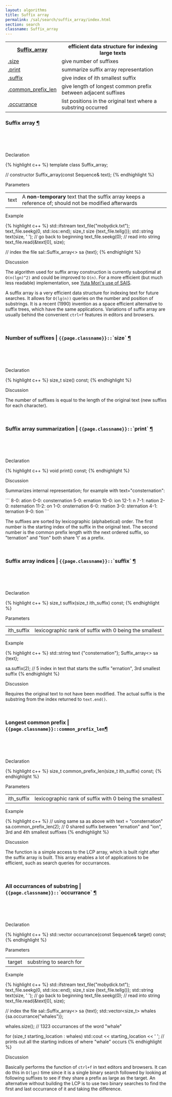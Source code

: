 ```yaml
---
layout: algorithms
title: Suffix array
permalink: /sal/search/suffix_array/index.html
section: search
classname: Suffix_array
---
```


<table class="pretty">
<tr><th><a class="doc-list-name" href="#suffix_array">Suffix_array</a></th><th>efficient data structure for indexing large texts</th></tr>
<tr><td><a class="doc-list-name" href="#size">.size</a></td><td>give number of suffixes</td></tr>
<tr><td><a class="doc-list-name" href="#print">.print</a></td><td>summarize suffix array representation</td></tr>
<tr><td><a class="doc-list-name" href="#suffix">.suffix</a></td><td>give index of ith smallest suffix</td></tr>
<tr><td><a class="doc-list-name" href="#lcp">.common_prefix_len</a></td><td>give length of longest common prefix between adjacent suffixes</td></tr>
<tr><td><a class="doc-list-name" href="#occurrance">.occurrance</a></td><td>list positions in the original text where a substring occurred </td></tr>
</table>


<h3 class="anchor doc-header">Suffix array <a class="anchor-link" title="permalink to section" href="#suffix_array" name="suffix_array">&para;</a></h3><br><br><br>

<p class="doc-section">Declaration</p>
{% highlight c++ %}
template <typename Sequence = std::string>
class Suffix_array;

// constructor
Suffix_array(const Sequence& text);
{% endhighlight %}

<p class="doc-section">Parameters</p>
<table class="pretty">
<tr><td>text</td><td>A <b>non-temporary</b> text that the suffix array keeps a reference of; should not be modified
afterwards</td></tr>
</table>

<p class="doc-section">Example</p>

{% highlight c++ %}
std::ifstream text_file("mobydick.txt");
text_file.seekg(0, std::ios::end);
size_t size {text_file.tellg()};
std::string text(size, ' ');
// go back to beginning
text_file.seekg(0);
// read into string
text_file.read(&text[0], size); 

// index the file
sal::Suffix_array<> sa {text};
{% endhighlight %}

<p class="doc-section">Discussion</p>
<div class="text-block">
<p>
	The algorithm used for suffix array construction is currently suboptimal at <code>O(n(lgn)^2)</code> and
	could be improved to <code>O(n)</code>. For a more efficient (but much less readable) implementation,
	see <a href="https://sites.google.com/site/yuta256/sais">Yuta Mori's use of SAIS</a>.
</p>
<p>
	A suffix array is a very efficient data structure for indexing text for future searches.
	It allows for <code>O(lg(n))</code> queries on the number and position of substrings. 
	It is a recent (1990) invention as a space efficient alternative to suffix trees, which have
	the same applications. 
	Variations of suffix array are usually behind the convenient <code>ctrl+f</code> features in editors and browsers.
</p>
</div>

<br>




<h3 class="anchor doc-header">Number of suffixes | <code class="qualifier">{{page.classname}}::</code>`size` <a class="anchor-link" title="permalink to section" href="#size" name="size">&para;</a></h3><br><br><br>

<p class="doc-section">Declaration</p>
{% highlight c++ %}
size_t size() const;
{% endhighlight %}

<p class="doc-section">Discussion</p>
<div class="text-block">
<p>
	The number of suffixes is equal to the length of the original text (new suffixs for each character).
</p>
</div>
<br>




<h3 class="anchor doc-header">Suffix array summarization | <code class="qualifier">{{page.classname}}::</code>`print` <a class="anchor-link" title="permalink to section" href="#print" name="print">&para;</a></h3><br><br><br>

<p class="doc-section">Declaration</p>
{% highlight c++ %}
void print() const;
{% endhighlight %}

<p class="doc-section">Discussion</p>
<div class="text-block">
<p>
	Summarizes internal representation; for example with text="consternation":
</p>
</div>
```
    8-0: ation
    0-0: consternation
    5-0: ernation
   10-0: ion
   12-1: n
    7-1: nation
    2-0: nsternation
   11-2: on
    1-0: onsternation
    6-0: rnation
    3-0: sternation
    4-1: ternation
    9-0: tion
```
<div class="text-block">
<p>
	The suffixes are sorted by lexicographic (alphabetical) order.
	The first number is the starting index of the suffix in the original text.
	The second number is the common prefix length with the next ordered suffix,
	so "ternation" and "tion" both share 't' as a prefix.
</p>
</div>
<br>

<h3 class="anchor doc-header">Suffix array indices | <code class="qualifier">{{page.classname}}::</code>`suffix` <a class="anchor-link" title="permalink to section" href="#suffix" name="suffix">&para;</a></h3><br><br><br>

<p class="doc-section">Declaration</p>
{% highlight c++ %}
size_t suffix(size_t ith_suffix) const;
{% endhighlight %}

<p class="doc-section">Parameters</p>
<table class="pretty">
<tr><td>ith_suffix</td><td>lexicographic rank of suffix with 0 being the smallest</td></tr>
</table>

<p class="doc-section">Example</p>

{% highlight c++ %}
std::string text {"consternation"};
Suffix_array<> sa {text};

sa.suffix(2);
// 5 index in text that starts the suffix "ernation", 3rd smallest suffix
{% endhighlight %}

<p class="doc-section">Discussion</p>
<div class="text-block">
<p>
	Requires the original text to not have been modified.
	The actual suffix is the substring from the index returned to <code>text.end()</code>.
</p>
</div>
<br>

<div> <h3 class="anchor doc-header">Longest common prefix | <code class="qualifier">{{page.classname}}::</code><code>common_prefix_len</code><a class="anchor-link" title="permalink to section" href="#lcp" name="lcp">&para;</a></h3><br><br><br>
</div> 
<p class="doc-section">Declaration</p>
{% highlight c++ %}
size_t common_prefix_len(size_t ith_suffix) const;
{% endhighlight %}

<p class="doc-section">Parameters</p>
<table class="pretty">
<tr><td>ith_suffix</td><td>lexicographic rank of suffix with 0 being the smallest</td></tr>
</table>

<p class="doc-section">Example</p>

{% highlight c++ %}
// using same sa as above with text = "consternation"
sa.common_prefix_len(2);
// 0 shared suffix between "ernation" and "ion", 3rd and 4th smallest suffixes
{% endhighlight %}

<p class="doc-section">Discussion</p>
<div class="text-block">
<p>
	The function is a simple access to the LCP array, which is built right after the suffix array is built.
	This array enables a lot of applications to be efficient, such as search queries for occurrances.
</p>
</div>
<br>



<h3 class="anchor doc-header">All occurrances of substring | <code class="qualifier">{{page.classname}}::</code>`occurrance` <a class="anchor-link" title="permalink to section" href="#occurrance" name="occurrance">&para;</a></h3><br><br><br>

<p class="doc-section">Declaration</p>
{% highlight c++ %}
std::vector<size_t> occurrance(const Sequence& target) const;
{% endhighlight %}

<p class="doc-section">Parameters</p>
<table class="pretty">
<tr><td>target</td><td>substring to search for</td></tr>
</table>

<p class="doc-section">Example</p>

{% highlight c++ %}
std::ifstream text_file("mobydick.txt");
text_file.seekg(0, std::ios::end);
size_t size {text_file.tellg()};
std::string text(size, ' ');
// go back to beginning
text_file.seekg(0);
// read into string
text_file.read(&text[0], size); 

// index the file
sal::Suffix_array<> sa {text};
std::vector<size_t> whales {sa.occurrance("whales")};

whales.size();
// 1323 occurrances of the word "whale" 

for (size_t starting_location : whales) std::cout << starting_location << ' ';
// prints out all the starting indices of where "whale" occurs
{% endhighlight %}

<p class="doc-section">Discussion</p>
<div class="text-block">
<p>
	Basically performs the function of <code>ctrl+f</code> in text editors and browsers.
	It can do this in <code>O(lgn)</code> time since it is a single binary search followed
	by looking at following suffixes to see if they share a prefix as large as the target.
	An alternative without building the LCP is to use two binary searches to find the first
	and last occurrance of it and taking the difference.
</p>
</div>